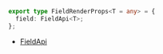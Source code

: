 ```typescript
export type FieldRenderProps<T = any> = {
  field: FieldApi<T>;
};
```

- [FieldApi](./FieldApi)